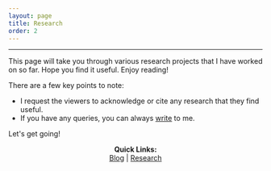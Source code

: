 ```yaml
---
layout: page
title: Research
order: 2
---
```


-----------------------------

This page will take you through various research projects that I have worked on so far. Hope you find it useful.
Enjoy reading!

There are a few key points to note:

- I request the viewers to acknowledge or cite any research that they find useful.
- If you have any queries, you can always [write](anubhab@mse.ac.in) to me.

Let's get going!


<p align="center">
  <b>Quick Links:</b><br>
  <a href="http://non-singularity.github.io/Blog">Blog</a> |
  <a href="http://non-singularity.github.io/Research">Research</a>
  <br><br>
</p>